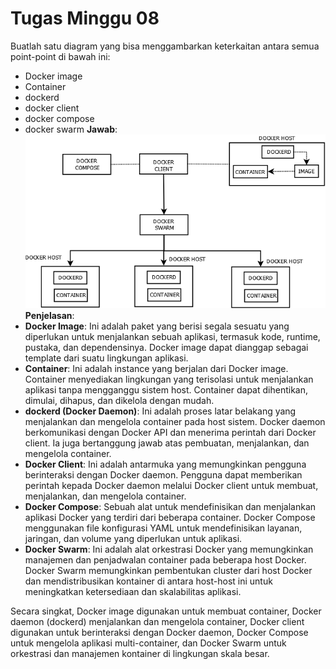 # Tugas Minggu 08
Buatlah satu diagram yang bisa menggambarkan keterkaitan antara semua point-point di bawah ini:

- Docker image
- Container
- dockerd
- docker client
- docker compose
- docker swarm
__Jawab__:
![diagram-docker](gambar-19.png)
__Penjelasan__:
- __Docker Image__: Ini adalah paket yang berisi segala sesuatu yang diperlukan untuk menjalankan sebuah aplikasi, termasuk kode, runtime, pustaka, dan dependensinya. Docker image dapat dianggap sebagai template dari suatu lingkungan aplikasi.
- __Container__: Ini adalah instance yang berjalan dari Docker image. Container menyediakan lingkungan yang terisolasi untuk menjalankan aplikasi tanpa mengganggu sistem host. Container dapat dihentikan, dimulai, dihapus, dan dikelola dengan mudah.
- __dockerd (Docker Daemon)__: Ini adalah proses latar belakang yang menjalankan dan mengelola container pada host sistem. Docker daemon berkomunikasi dengan Docker API dan menerima perintah dari Docker client. Ia juga bertanggung jawab atas pembuatan, menjalankan, dan mengelola container.
- __Docker Client__: Ini adalah antarmuka yang memungkinkan pengguna berinteraksi dengan Docker daemon. Pengguna dapat memberikan perintah kepada Docker daemon melalui Docker client untuk membuat, menjalankan, dan mengelola container.
- __Docker Compose__: Sebuah alat untuk mendefinisikan dan menjalankan aplikasi Docker yang terdiri dari beberapa container. Docker Compose menggunakan file konfigurasi YAML untuk mendefinisikan layanan, jaringan, dan volume yang diperlukan untuk aplikasi.
- __Docker Swarm__: Ini adalah alat orkestrasi Docker yang memungkinkan manajemen dan penjadwalan container pada beberapa host Docker. Docker Swarm memungkinkan pembentukan cluster dari host Docker dan mendistribusikan kontainer di antara host-host ini untuk meningkatkan ketersediaan dan skalabilitas aplikasi.

Secara singkat, Docker image digunakan untuk membuat container, Docker daemon (dockerd) menjalankan dan mengelola container, Docker client digunakan untuk berinteraksi dengan Docker daemon, Docker Compose untuk mengelola aplikasi multi-container, dan Docker Swarm untuk orkestrasi dan manajemen kontainer di lingkungan skala besar.





